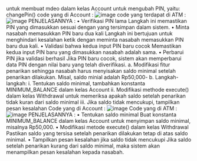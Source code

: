 untuk membuat mdeo dalam kelas Account untuk mengubah PIN, yaitu: changePin()
code yang di Account : ![image](https://github.com/user-attachments/assets/24efb0c3-bd1b-4ca8-a786-bb48eb07f64b) 
code yang terdapat di ATM : ![image](https://github.com/user-attachments/assets/2dd9e5c4-35bc-439b-bb98-f3f1a0b99680)
PENJELASANNYA :
•	Verifikasi PIN lama
 Langkah ini memastikan PIN yang dimasukkan sesuai dengan yang tersimpan dalam sistem.
•	Minta nasabah memasukkan PIN baru dua kali
Langkah ini bertujuan untuk menghindari kesalahan ketik dengan meminta nasabah memasukkan PIN baru dua kali.
•	Validasi bahwa kedua input PIN baru cocok
 Memastikan kedua input PIN baru yang dimasukkan nasabah adalah sama.
•	Perbarui PIN jika validasi berhasil
Jika PIN baru cocok, sistem akan memperbarui data PIN dengan nilai baru yang telah diverifikasi.
a.	Modifikasi fitur penarikan sehingga nasabah harus menyisakan saldo minimal setelah penarikan dilakukan. Misal, saldo minial adalah Rp50,000-
b.	Langkah-langkah:
i.	Tentukan saldo minimal, tambahkan konstanta MINIMUM_BALANCE dalam kelas Account
ii.	Modifikasi methode execute() dalam kelas Withdrawal untuk memeriksa apakah saldo setelah penarikan tidak kuran dari saldo minimal
iii.	Jika saldo tidak mencukupi, tampilkan pesan kesalahan
Code yang di Account : ![image](https://github.com/user-attachments/assets/676839d2-e58b-49d7-868b-2c627abc1743)
Code yang di ATM : ![image](https://github.com/user-attachments/assets/944c5d69-f0b3-4101-baee-dd9f28394165)
PENJELASANNYA :
•	Tentukan saldo minimal
Buat konstanta MINIMUM_BALANCE dalam kelas Account untuk menyimpan saldo minimal, misalnya Rp50,000.
•	Modifikasi metode execute() dalam kelas Withdrawal
Pastikan saldo yang tersisa setelah penarikan dilakukan tetap di atas saldo minimal.
•	Tampilkan pesan kesalahan jika saldo tidak mencukupi
Jika saldo setelah penarikan kurang dari saldo minimal, maka sistem akan menampilkan pesan kesalahan kepada nasabah.





